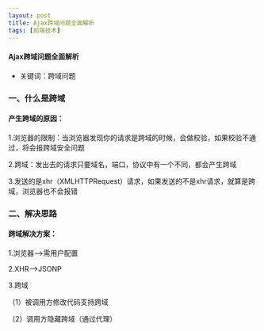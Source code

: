 ```yaml
---
layout: post
title: Ajax跨域问题全面解析
tags: [前端技术]
---
```

#### Ajax跨域问题全面解析

* 关键词：跨域问题

### 一、什么是跨域

#### 产生跨域的原因：

1.浏览器的限制：当浏览器发现你的请求是跨域的时候，会做校验，如果校验不通过，将会报跨域安全问题

2.跨域：发出去的请求只要域名，端口，协议中有一个不同，都会产生跨域

3.发送的是xhr（XMLHTTPRequest）请求，如果发送的不是xhr请求，就算是跨域，浏览器也不会报错


### 二、解决思路

#### 跨域解决方案：

1.浏览器-->需用户配置

2.XHR-->JSONP

3.跨域

  （1）被调用方修改代码支持跨域

  （2）调用方隐藏跨域（通过代理）






